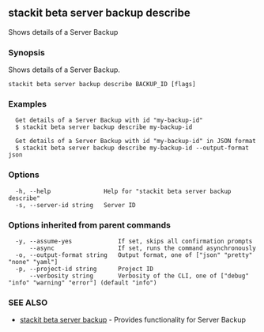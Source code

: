 ## stackit beta server backup describe

Shows details of a Server Backup

### Synopsis

Shows details of a Server Backup.

```
stackit beta server backup describe BACKUP_ID [flags]
```

### Examples

```
  Get details of a Server Backup with id "my-backup-id"
  $ stackit beta server backup describe my-backup-id

  Get details of a Server Backup with id "my-backup-id" in JSON format
  $ stackit beta server backup describe my-backup-id --output-format json
```

### Options

```
  -h, --help               Help for "stackit beta server backup describe"
  -s, --server-id string   Server ID
```

### Options inherited from parent commands

```
  -y, --assume-yes             If set, skips all confirmation prompts
      --async                  If set, runs the command asynchronously
  -o, --output-format string   Output format, one of ["json" "pretty" "none" "yaml"]
  -p, --project-id string      Project ID
      --verbosity string       Verbosity of the CLI, one of ["debug" "info" "warning" "error"] (default "info")
```

### SEE ALSO

* [stackit beta server backup](./stackit_beta_server_backup.md)	 - Provides functionality for Server Backup

